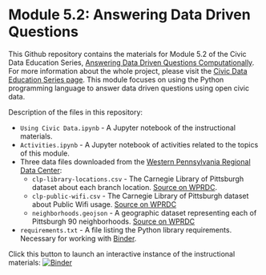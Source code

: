 # Module 5.2: Answering Data Driven Questions

This Github repository contains the materials for Module 5.2 of the Civic Data Education Series, [Answering Data Driven Questions Computationally](https://civic-switchboard.gitbook.io/education-series/segment-5-using-community-data/module-5.2-answering-data-driven-questions-computationally). For more information about the whole project, please visit the [Civic Data Education Series page](https://civic-switchboard.gitbook.io/education-series/). This module focuses on using the Python programming language to answer data driven questions using open civic data. 

Description of the files in this repository:
- `Using Civic Data.ipynb` - A Jupyter notebook of the instructional materials.
- `Activities.ipynb` - A Jupyter notebook of activities related to the topics of this module.
- Three data files downloaded from the [Western Pennsylvania Regional Data Center](http://wprdc.org):
  - `clp-library-locations.csv` - The Carnegie Library of Pittsburgh dataset about each branch location. [Source on WPRDC](https://data.wprdc.org/dataset/libraries).
  - `clp-public-wifi.csv` - The Carnegie Library of Pittsburgh dataset about Public Wifi usage. [Source on WPRDC](https://data.wprdc.org/dataset/clp-public-wifi)
  - `neighborhoods.geojson` - A geographic dataset representing each of Pittsburgh 90 neighborhoods. [Source on WPRDC](https://data.wprdc.org/dataset/neighborhoods2)
- `requirements.txt` - A file listing the Python library requirements. Necessary for working with [Binder](https://mybinder.org).

Click this button to launch an interactive instance of the instructional materials: [![Binder](https://mybinder.org/badge_logo.svg)](https://mybinder.org/v2/gh/mcburton/civic-data-deep-dive/HEAD?labpath=Using%20Civic%20Data.ipynb)

